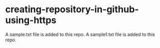 # creating-repository-in-github-using-https
A sample.txt file is added to this repo.
A sample1.txt file is added to this repo.
